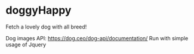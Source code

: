 # doggyHappy
Fetch a lovely dog with all breed!

Dog images API: https://dog.ceo/dog-api/documentation/
Run with simple usage of Jquery
